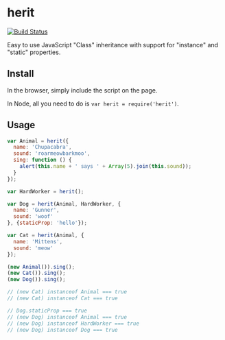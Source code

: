 # herit

[![Build Status](https://secure.travis-ci.org/caseywebdev/herit.png)](http://travis-ci.org/caseywebdev/herit)

Easy to use JavaScript "Class" inheritance with support for "instance" and
"static" properties.

## Install

In the browser, simply include the script on the page.

In Node, all you need to do is `var herit = require('herit')`.

## Usage

```js
var Animal = herit({
  name: 'Chupacabra',
  sound: 'roarmeowbarkmoo',
  sing: function () {
    alert(this.name + ' says ' + Array(5).join(this.sound));
  }
});

var HardWorker = herit();

var Dog = herit(Animal, HardWorker, {
  name: 'Gunner',
  sound: 'woof'
}, {staticProp: 'hello'});

var Cat = herit(Animal, {
  name: 'Mittens',
  sound: 'meow'
});

(new Animal()).sing();
(new Cat()).sing();
(new Dog()).sing();

// (new Cat) instanceof Animal === true
// (new Cat) instanceof Cat === true

// Dog.staticProp === true
// (new Dog) instanceof Animal === true
// (new Dog) instanceof HardWorker === true
// (new Dog) instanceof Dog === true
```
